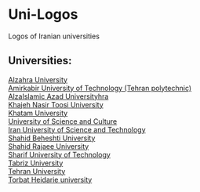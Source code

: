 # Uni-Logos
Logos of Iranian universities<br>


## Universities:

[Alzahra University](/Alzahra/)<br>
[Amirkabir University of Technology (Tehran polytechnic)](/Amirkabir/)<br>
[AlzaIslamic Azad Universityhra](/Islamic%20azad/)<br>
[Khajeh Nasir Toosi University](/Khajeh%20Nasir/)<br>
[Khatam University](/Khatam/)<br>
[University of Science and Culture](/Science%20&%20Culture/)<br>
[Iran University of Science and Technology](/Science%20&%20Technology/)<br>
[Shahid Beheshti University](/Shahid%20Beheshti/)<br>
[Shahid Rajaee University](/Shahid%20Rajaee/)<br>
[Sharif University of Technology](/Sharif/)<br>
[Tabriz University](/Tabriz/)<br>
[Tehran University](/Tehran/)<br>
[Torbat Heidarie university](/Torbat%20Heidarieh/)<br>
